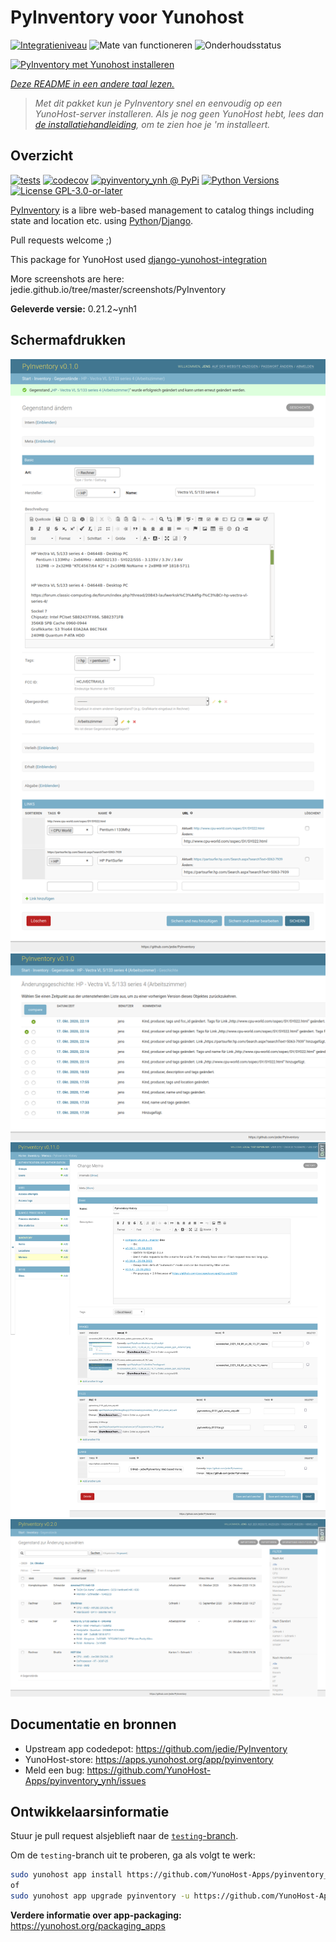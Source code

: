 <!--
NB: Deze README is automatisch gegenereerd door <https://github.com/YunoHost/apps/tree/master/tools/readme_generator>
Hij mag NIET handmatig aangepast worden.
-->

# PyInventory voor Yunohost

[![Integratieniveau](https://apps.yunohost.org/badge/integration/pyinventory)](https://ci-apps.yunohost.org/ci/apps/pyinventory/)
![Mate van functioneren](https://apps.yunohost.org/badge/state/pyinventory)
![Onderhoudsstatus](https://apps.yunohost.org/badge/maintained/pyinventory)

[![PyInventory met Yunohost installeren](https://install-app.yunohost.org/install-with-yunohost.svg)](https://install-app.yunohost.org/?app=pyinventory)

*[Deze README in een andere taal lezen.](./ALL_README.md)*

> *Met dit pakket kun je PyInventory snel en eenvoudig op een YunoHost-server installeren.*
> *Als je nog geen YunoHost hebt, lees dan [de installatiehandleiding](https://yunohost.org/install), om te zien hoe je 'm installeert.*

## Overzicht

[![tests](https://github.com/YunoHost-Apps/pyinventory_ynh/actions/workflows/tests.yml/badge.svg?branch=main)](https://github.com/YunoHost-Apps/pyinventory_ynh/actions/workflows/tests.yml)
[![codecov](https://codecov.io/github/jedie/pyinventory_ynh/branch/main/graph/badge.svg)](https://app.codecov.io/github/jedie/pyinventory_ynh)
[![pyinventory_ynh @ PyPi](https://img.shields.io/pypi/v/pyinventory_ynh?label=pyinventory_ynh%20%40%20PyPi)](https://pypi.org/project/pyinventory_ynh/)
[![Python Versions](https://img.shields.io/pypi/pyversions/pyinventory_ynh)](https://github.com/YunoHost-Apps/pyinventory_ynh/blob/main/pyproject.toml)
[![License GPL-3.0-or-later](https://img.shields.io/pypi/l/pyinventory_ynh)](https://github.com/YunoHost-Apps/pyinventory_ynh/blob/main/LICENSE)

[PyInventory](https://github.com/jedie/PyInventory) is a libre web-based management to catalog things including state and location etc. using [Python](https://www.python.org/)/[Django](https://www.djangoproject.com/).

Pull requests welcome ;)

This package for YunoHost used [django-yunohost-integration](https://github.com/YunoHost-Apps/django_yunohost_integration)

More screenshots are here: jedie.github.io/tree/master/screenshots/PyInventory


**Geleverde versie:** 0.21.2~ynh1

## Schermafdrukken

![Schermafdrukken van PyInventory](./doc/screenshots/pyinventory_v010_screenshot_2.png)
![Schermafdrukken van PyInventory](./doc/screenshots/pyinventory_v010_screenshot_3.png)
![Schermafdrukken van PyInventory](./doc/screenshots/pyinventory_v0110_screenshot_memo_1.png)
![Schermafdrukken van PyInventory](./doc/screenshots/pyinventory_v020_screenshot_1.png)

## Documentatie en bronnen

- Upstream app codedepot: <https://github.com/jedie/PyInventory>
- YunoHost-store: <https://apps.yunohost.org/app/pyinventory>
- Meld een bug: <https://github.com/YunoHost-Apps/pyinventory_ynh/issues>

## Ontwikkelaarsinformatie

Stuur je pull request alsjeblieft naar de [`testing`-branch](https://github.com/YunoHost-Apps/pyinventory_ynh/tree/testing).

Om de `testing`-branch uit te proberen, ga als volgt te werk:

```bash
sudo yunohost app install https://github.com/YunoHost-Apps/pyinventory_ynh/tree/testing --debug
of
sudo yunohost app upgrade pyinventory -u https://github.com/YunoHost-Apps/pyinventory_ynh/tree/testing --debug
```

**Verdere informatie over app-packaging:** <https://yunohost.org/packaging_apps>
